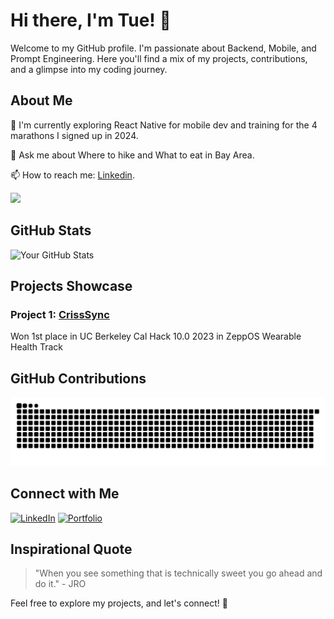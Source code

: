 # Hi there, I'm Tue! 👋

Welcome to my GitHub profile. I'm passionate about Backend, Mobile, and Prompt Engineering. Here you'll find a mix of my projects, contributions, and a glimpse into my coding journey.

## About Me

🌱 I'm currently exploring React Native for mobile dev and training for the 4 marathons I signed up in 2024.

💬 Ask me about Where to hike and What to eat in Bay Area.

📫 How to reach me: [Linkedin](https://www.linkedin.com/in/tuedolm/).

![](https://komarev.com/ghpvc/?username=tuedolm)

<!--## Tech Stack

![Tech 1](https://img.shields.io/badge/Tech-YourTech-blue)
![Tech 2](https://img.shields.io/badge/Tech-YourTech-green)
![Tech 3](https://img.shields.io/badge/Tech-YourTech-orange)
-->
## GitHub Stats

![Your GitHub Stats](https://github-readme-stats.vercel.app/api?username=tuedolm&show_icons=true&count_private=true&hide=contribs,issues)

## Projects Showcase

### Project 1: [CrissSync](https://www.devpost.com/software/crisissync/)
Won 1st place in UC Berkeley Cal Hack 10.0 2023 in ZeppOS Wearable Health Track


## GitHub Contributions

![Snake animation](https://raw.githubusercontent.com/tuedolm/tuedolm/output/github-contribution-grid-snake-dark.svg)

## Connect with Me

[![LinkedIn](https://img.shields.io/badge/LinkedIn-YourLinkedIn-blue)](https://www.linkedin.com/in/tuedolm/)
[![Portfolio](https://img.shields.io/badge/Portfolio-YourPortfolio-green)](https://tuedolm.com/)

## Inspirational Quote

> "When you see something that is technically sweet you go ahead and do it." - JRO

Feel free to explore my projects, and let's connect! 🚀

